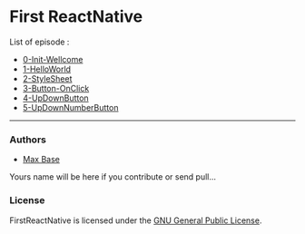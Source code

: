 # First ReactNative

List of episode :

- [0-Init-Wellcome](0-Init-Wellcome)
- [1-HelloWorld](1-HelloWorld)
- [2-StyleSheet](2-StyleSheet)
- [3-Button-OnClick](3-Button-OnClick)
- [4-UpDownButton](4-UpDownButton)
- [5-UpDownNumberButton](5-UpDownNumberButton)

-----------

### Authors

- [Max Base](https://github.com/BaseMax/)

Yours name will be here if you contribute or send pull...

### License

FirstReactNative is licensed under the [GNU General Public License](LICENSE).
